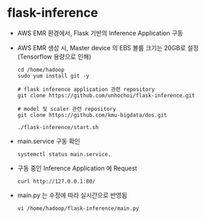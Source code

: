 # flask-inference

- AWS EMR 환경에서, Flask 기반의 Inference Application 구동
- AWS EMR 생성 시, Master device 의 EBS 볼륨 크기는 20GB로 설정 (Tensorflow 용량으로 인해)

  ```
  cd /home/hadoop
  sudo yum install git -y
  
  # flask inference application 관련 repository
  git clone https://github.com/unhochoi/flask-inference.git
  
  # model 및 scaler 관련 repository
  git clone https://github.com/kmu-bigdata/dos.git
  
  ./flask-inference/start.sh
  ```
- main.service 구동 확인

  ```
  systemctl status main.service.
  ```

- 구동 중인 Inference Application 에 Request
  ```
  curl http://127.0.0.1:80/ 
  ```

- main.py 는 수정에 따라 실시간으로 반영됨

  ```
  vi /home/hadoop/flask-inference/main.py
  ```
